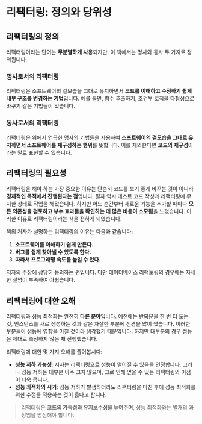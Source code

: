 # 리팩터링: 정의와 당위성

## 리팩터링의 정의

리팩터링이라는 단어는 **무분별하게 사용**되지만, 이 책에서는 명사와 동사 두 가지로 정의됩니다.

### 명사로서의 리팩터링

리팩터링은 소프트웨어의 겉모습을 그대로 유지하면서 **코드를 이해하고 수정하기 쉽게 내부 구조를 변경하는 기법**입니다. 예를 들면, 함수 추출하기, 조건부 로직을 다형성으로 바꾸기 같은 기법들이 있습니다.

### 동사로서의 리팩터링

리팩터링은 위에서 언급한 명사의 기법들을 사용하여 **소프트웨어의 겉모습을 그대로 유지하면서 소프트웨어를 재구성하는 행위**를 뜻합니다. 이를 제외한다면 **코드의 재구성**이라는 말로 표현할 수 있습니다.

## 리팩터링의 필요성

리팩터링을 해야 하는 가장 중요한 이유는 단순히 코드를 보기 좋게 바꾸는 것이 아니라 **경제적인 목적에서 진행된다는 점**입니다. 필자 역시 테스트 코드 작성과 리팩터링에 무지한 상태로 작업을 해왔습니다. 하지만 어느 순간부터 새로운 기능을 추가할 때마다 **모든 의존성을 검토하고 부수 효과들을 확인하는 데 많은 비용이 소모됨**을 느꼈습니다. 이러한 이유로 리팩터링이라는 책을 접하게 되었습니다.

책의 저자가 설명하는 리팩터링의 이유는 다음과 같습니다:

1. **소프트웨어를 이해하기 쉽게 만든다.**
2. **버그를 쉽게 찾아낼 수 있도록 한다.**
3. **따라서 프로그래밍 속도를 높일 수 있다.**

저자의 주장에 상당히 동의하는 편입니다. 다만 데이터베이스 리팩토링의 경우에는 자세한 설명이 부족하여 아쉽습니다.

## 리팩터링에 대한 오해

리팩터링과 성능 최적화는 완전히 **다른 분야**입니다. 예전에는 반복문을 한 번 더 도는 것, 인스턴스를 새로 생성하는 것과 같은 자잘한 부분에 신경을 많이 썼습니다. 이러한 부분들이 성능에 영향을 미칠 것이라 생각했기 때문입니다. 하지만 대부분의 경우 성능은 제대로 측정하지 않은 채 진행했습니다.

리팩터링에 대한 몇 가지 오해를 풀어봅시다:

- **성능 저하 가능성**: 저자는 리팩터링으로 성능이 떨어질 수 있음을 인정합니다. 그러나 성능 저하는 대부분 아주 크지 않으며, 그로 인해 얻을 수 있는 리팩터링의 이점이 더욱 큽니다.
- **성능 최적화의 시기**: 성능 저하가 발생하더라도 리팩터링을 마친 후에 성능 최적화를 위한 수정을 적용하는 것이 옳다고 합니다.

> 리팩터링은 **코드의 가독성과 유지보수성을 높여주며**, 성능 최적화와는 별개의 과정임을 명심해야 합니다.
